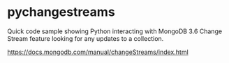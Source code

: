 # pychangestreams

Quick code sample showing Python interacting with MongoDB 3.6 Change Stream feature looking for any updates to a collection.


https://docs.mongodb.com/manual/changeStreams/index.html
